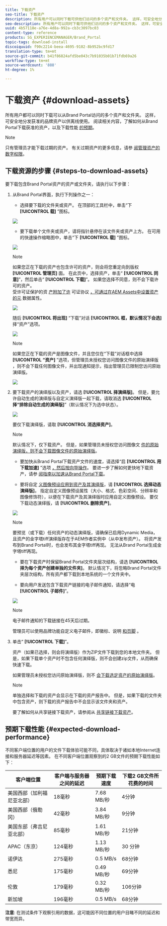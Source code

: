 ```yaml
---
title: 下载资产
seo-title: 下载资产
description: 所有用户可以同时下载可供他们访问的多个资产和文件夹。 这样，可安全地分发获准的品牌资产以供离线使用。
seo-description: 所有用户可以同时下载可供他们访问的多个资产和文件夹。 这样，可安全地分发获准的品牌资产以供离线使用。
uuid: 4b57118e-a76e-4d8a-992a-cb3c3097bc03
content-type: reference
products: SG_EXPERIENCEMANAGER/Brand_Portal
topic-tags: download-install
discoiquuid: f90c2214-beea-4695-9102-8b952bc9fd17
translation-type: tm+mt
source-git-commit: b41f86824afd5be043c7b91035b01b71fdb69a26
workflow-type: tm+mt
source-wordcount: '888'
ht-degree: 1%

---
```



# 下载资产 {#download-assets}

所有用户都可以同时下载可以从Brand Portal访问的多个资产和文件夹。 这样，可安全地分发获准的品牌资产以供离线使用。 阅读相关内容，了解如何从Brand Portal下载获准的资产，以及下载性能 [的预期](../using/brand-portal-download-users.md#main-pars-header)。

>[!NOTE]
>
>只有管理员才能下载过期的资产。 有关过期资产的更多信息，请参 [阅管理资产的数字权限](../using/manage-digital-rights-of-assets.md)。

## 下载资源的步骤 {#steps-to-download-assets}

要下载包含Brand Portal资产的资产或文件夹，请执行以下步骤：

1. 从Brand Portal界面，执行下列操作之一：

   * 选择要下载的文件夹或资产。 在顶部的工具栏中，单击“下 **[!UICONTROL 载]** ”图标。

   ![](assets/downloadassets-1.png)

   * 要下载单个文件夹或资产，请将指针悬停在该文件夹或资产上方。 在可用的快速操作缩略图中，单击“下 **[!UICONTROL 载]** ”图标。

   ![](assets/downloadsingleasset-1.png)

   >[!NOTE]
   >
   >如果您正在下载的资产也包含许可的资产，则会将您重定向到版权 **[!UICONTROL 管理页]** 面。 在此页中，选择资产，单击“ **[!UICONTROL 同意]**”，然后单击“ **[!UICONTROL 下载]**”。 如果您选择不同意，则不会下载许可的资产。\
   >受许可证保护的资 [产附加了许](https://helpx.adobe.com/experience-manager/6-5/assets/using/drm.html#DigitalRightsManagementinAssets) 可证协议 [，可通过在AEM Assets中设置资产的元](https://helpx.adobe.com/experience-manager/6-5/assets/using/drm.html#DigitalRightsManagementinAssets) 数据属性。

   ![](assets/licensed-asset-download-1.png)

   随后 **[!UICONTROL 将出现]** “下载”对话 **[!UICONTROL 框，默认情况下会选]** 择“资产”选项。

   ![](assets/donload-assets-dialog-1.png)

   >[!NOTE]
   >
   >如果您正在下载的资产是图像文件，并且您仅在“下载”对话框中选择 **[!UICONTROL “资产]** ”选项，但管理员未授权您访问图像文件的原始演绎版 [](../using/brand-portal-adding-users.md#main-pars-procedure-202029708) ，则不会下载任何图像文件，并出现通知提示，指出管理员已限制您访问原始演绎版。

   ![](assets/restrictaccess-note.png)

1. 要下载资产的演绎版以及资产，请选 **[!UICONTROL 择演绎版]**。 但是，要允许自动生成的演绎版与自定义演绎版一起下载，请取消选 **[!UICONTROL 择“排除自动生成的演绎版]**”（默认情况下为选中状态）。

   ![](assets/exclude-auto-renditions.png)

   要仅下载演绎版，请取 **[!UICONTROL 消选择资产]**。

   >[!NOTE]
   >
   >默认情况下，仅下载资产。 但是，如果管理员未授权您访问图像文 [件的原始演绎版，则不会下载图像文件的原始演绎版](../using/brand-portal-adding-users.md#main-pars-procedure-202029708)。

   * 要加快从Brand Portal下载资产文件的速度，请选择“启 **[!UICONTROL 用下载加速]** ”选项 [，然后按向导操作](../using/accelerated-download.md#main-pars-header-405749062)。 要进一步了解如何更快地下载资产，请参 [阅指南以加速从Brand Portal下载](../using/accelerated-download.md)。

   * 要将自定 [义图像预设应用到资产及其演绎版](../using/brand-portal-image-presets.md#applyimagepresetswhendownloadingimages)，请 **[!UICONTROL 选择动态演绎版]**。 指定自定义图像预设属性（大小、格式、色彩空间、分辨率和图像修饰符），以便在下载资产及其演绎版时应用自定义图像预设。 要仅下载动态演绎版，请 **[!UICONTROL 删除资产]**。

   ![](assets/dynamic-renditions.png)

   >[!NOTE]
   >
   >要预览（或下载）任何资产的动态演绎版，请确保已启用Dynamic Media，且资产的金字塔tiff演绎版存在于AEM作者实例中（从中发布资产）。 将资产发布到Brand Portal时，也会发布其金字塔tiff再现。 无法从Brand Portal生成金字塔tiff再现。

   * 要在下载资产时保留Brand Portal文件夹层次结构，请选 **[!UICONTROL 择为每个资产创建单独的文件夹]**。 默认情况下，将忽略Brand Portal文件夹层次结构，所有资产都下载到本地系统的一个文件夹中。

   * 要向用户发送包含下载资产链接的电子邮件通知，请选择“电 **[!UICONTROL 子邮件]**”。

   ![](assets/download-link.png)

   >[!NOTE]
   >
   >电子邮件通知的下载链接在45天后过期。
   >
   >管理员可以使用品牌功能自定义电子邮件，即徽标、说明 [和页脚](../using/brand-portal-branding.md) 。

1. 单击“ **[!UICONTROL 下载]**”。

   资产（如果已选择，则会将演绎版）作为ZIP文件下载到您的本地文件夹。 但是，如果下载单个资产时不包含任何演绎版，则不会创建zip文件，从而确保快速下载。

   如果管理员未授权您访问原始演绎版，则不 [会下载选定资产的原始演绎版](../using/brand-portal-adding-users.md#main-pars-procedure-202029708)。

   >[!NOTE]
   >
   >单独选择和下载的资产会显示在下载的资产报告中。 但是，如果下载的文件夹中包含资产，则下载的资产报告中不会显示该文件夹和资产。

   要了解如何从共享链接下载资产，请参阅从 [共享链接下载资产](../using/brand-portal-link-share.md#main-pars-header-1703469193)。

## 预期下载性能 {#expected-download-performance}

不同客户端位置的用户的文件下载体验可能不同，具体取决于诸如本地Internet连接和服务器延迟等因素。 在不同客户端位置观察到的2 GB文件的预期下载性能如下：

| 客户端位置 | 客户端与服务器之间的延迟 | 预期下载速度 | 下载2 GB文件所花费的时间 |
|-------------------------|-----------------------------------|-------------------------|------------------------------------|
| 美国西部（加利福尼亚北部） | 18毫秒 | 7.68 MB/秒 | 4分钟 |
| 美国西部（俄勒冈） | 42毫秒 | 3.84 MB/秒 | 9分钟 |
| 美国东部（弗吉尼亚北部） | 85毫秒 | 1.61 MB/秒 | 21分钟 |
| APAC（东京） | 124毫秒 | 1.13 MB/秒 | 30 分钟 |
| 诺伊达 | 275毫秒 | 0.5 MB/s | 68分钟 |
| 悉尼 | 175毫秒 | 0.49 MB/秒 | 69分钟 |
| 伦敦 | 179毫秒 | 0.32 MB/秒 | 106分钟 |
| 新加坡 | 196毫秒 | 0.5 MB/s | 68分钟 |

**注意**: 在测试条件下观察引用的数据，这可能因不同位置的用户目睹不同的延迟和带宽而异。
